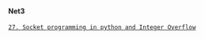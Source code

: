 #### Net3

[`27. Socket programming in python and Integer Overflow`](https://github.com/Kan1shka9/Binary-Hacking-Course/blob/master/27_Socket-programming-in-python-and-Integer-Overflow.md)